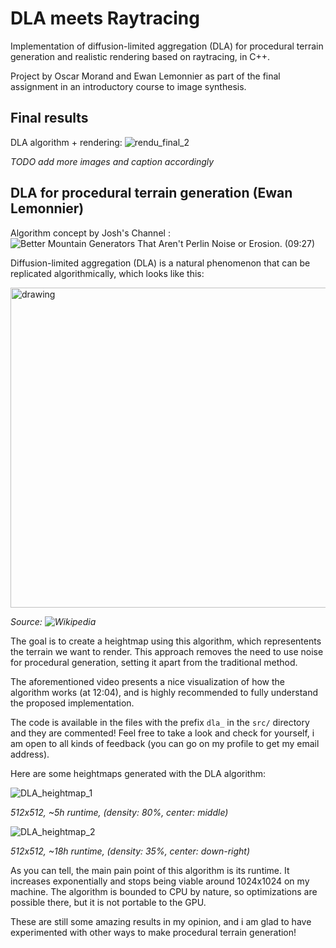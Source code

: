 # DLA meets Raytracing

Implementation of diffusion-limited aggregation (DLA) for procedural terrain generation and realistic rendering
based on raytracing, in C++.

Project by Oscar Morand and Ewan Lemonnier as part of the final assignment in an introductory course to image synthesis.

## Final results

DLA algorithm + rendering:
![rendu_final_2](https://github.com/user-attachments/assets/57690187-c571-404b-88d7-d28bd06e7a10)

*TODO add more images and caption accordingly*

## DLA for procedural terrain generation (Ewan Lemonnier)

Algorithm concept by Josh's Channel : ![Better Mountain Generators That Aren't Perlin Noise or Erosion](https://youtu.be/gsJHzBTPG0Y). (09:27)

Diffusion-limited aggregation (DLA) is a natural phenomenon that can be replicated algorithmically, which looks like this:

<img src="https://github.com/user-attachments/assets/a06d2dc5-ef2f-46d4-b766-078c314a2299" alt="drawing" width="512">

*Source: ![Wikipedia](https://en.wikipedia.org/wiki/Diffusion-limited_aggregation)*

The goal is to create a heightmap using this algorithm, which representents the terrain we want to render. This approach removes
the need to use noise for procedural generation, setting it apart from the traditional method.

The aforementioned video presents a nice visualization of how the algorithm works (at 12:04), and is highly recommended to fully
understand the proposed implementation.

The code is available in the files with the prefix ``dla_`` in the ``src/`` directory and they are commented! Feel free to take a look
and check for yourself, i am open to all kinds of feedback (you can go on my profile to get my email address).

Here are some heightmaps generated with the DLA algorithm:

![DLA_heightmap_1](https://github.com/user-attachments/assets/d2662206-c5c2-476e-b00f-15316c336196)

*512x512, ~5h runtime, (density: 80%, center: middle)​*

![DLA_heightmap_2](https://github.com/user-attachments/assets/fa21d2c2-dd7c-4e0e-8677-7ad046380c62)

*512x512, ~18h runtime, (density: 35%, center: down-right)​*

As you can tell, the main pain point of this algorithm is its runtime. It increases exponentially and stops being viable around
1024x1024 on my machine. The algorithm is bounded to CPU by nature, so optimizations are possible there, but it is not portable
to the GPU. 

These are still some amazing results in my opinion, and i am glad to have experimented with other ways to make procedural terrain
generation!
